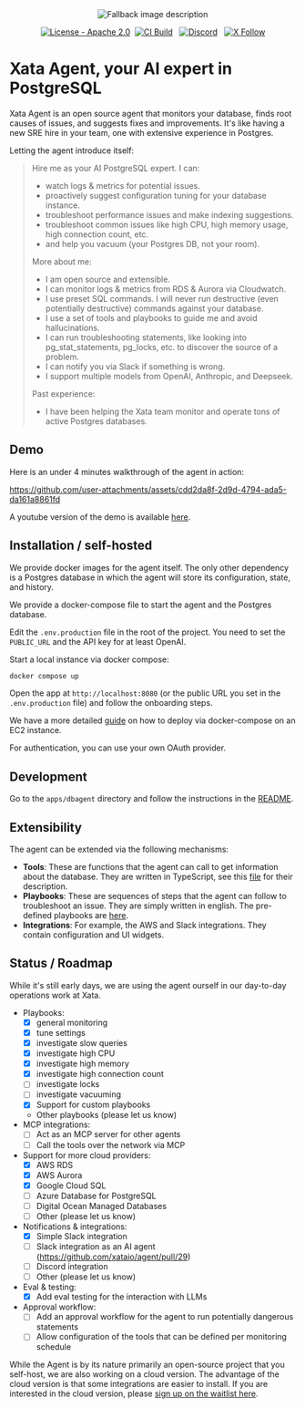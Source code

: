 <div align="center">
  <picture>
    <source media="(prefers-color-scheme: dark)" srcset="brand-kit/banner/xata-agent-banner-github-dark-mode@2x.png">
    <source media="(prefers-color-scheme: light)" srcset="brand-kit/banner/xata-agent-banner-github-light-mode@2x.png">
    <img alt="Fallback image description" src="brand-kit/banner/xata-agent-banner-github@2x.png  alt="xata agent logo"">
  </picture>
</div>

<p align="center">
  <a href="https://github.com/xataio/agent/blob/main/LICENSE"><img src="https://img.shields.io/badge/License-Apache_2.0-green" alt="License - Apache 2.0"></a>&nbsp;
  <a href="https://github.com/xataio/agent/actions?query=branch%3Amain"><img src="https://github.com/xataio/agent/actions/workflows/ci.yml/badge.svg" alt="CI Build"></a> &nbsp;
  <a href="https://xata.io/discord"><img src="https://img.shields.io/discord/996791218879086662?label=Discord" alt="Discord"></a> &nbsp;
  <a href="https://twitter.com/xata"><img src="https://img.shields.io/twitter/follow/xata?style=flat" alt="X Follow" /> </a>
</p>

# Xata Agent, your AI expert in PostgreSQL

Xata Agent is an open source agent that monitors your database, finds root causes of issues, and suggests fixes and improvements. It's like having a new SRE hire in your team, one with extensive experience in Postgres.

Letting the agent introduce itself:

> Hire me as your AI PostgreSQL expert. I can:
>
> - watch logs & metrics for potential issues.
> - proactively suggest configuration tuning for your database instance.
> - troubleshoot performance issues and make indexing suggestions.
> - troubleshoot common issues like high CPU, high memory usage, high connection count, etc.
> - and help you vacuum (your Postgres DB, not your room).
>
> More about me:
>
> - I am open source and extensible.
> - I can monitor logs & metrics from RDS & Aurora via Cloudwatch.
> - I use preset SQL commands. I will never run destructive (even potentially destructive) commands against your database.
> - I use a set of tools and playbooks to guide me and avoid hallucinations.
> - I can run troubleshooting statements, like looking into pg_stat_statements, pg_locks, etc. to discover the source of a problem.
> - I can notify you via Slack if something is wrong.
> - I support multiple models from OpenAI, Anthropic, and Deepseek.
>
> Past experience:
>
> - I have been helping the Xata team monitor and operate tons of active Postgres databases.

## Demo

Here is an under 4 minutes walkthrough of the agent in action:

https://github.com/user-attachments/assets/cdd2da8f-2d9d-4794-ada5-da161a8861fd

A youtube version of the demo is available [here](https://youtu.be/SLVRdihoRwI).

## Installation / self-hosted

We provide docker images for the agent itself. The only other dependency is a Postgres database in which the agent will store its configuration, state, and history.

We provide a docker-compose file to start the agent and the Postgres database.

Edit the `.env.production` file in the root of the project. You need to set the `PUBLIC_URL` and the API key for at least OpenAI.

Start a local instance via docker compose:

```bash
docker compose up
```

Open the app at `http://localhost:8080` (or the public URL you set in the `.env.production` file) and follow the onboarding steps.

We have a more detailed [guide](https://github.com/xataio/agent/wiki/Xata-Agent-%E2%80%90-Deploy-on-EC2) on how to deploy via docker-compose on an EC2 instance.

For authentication, you can use your own OAuth provider.

## Development

Go to the `apps/dbagent` directory and follow the instructions in the [README](./apps/dbagent/README.md).

## Extensibility

The agent can be extended via the following mechanisms:

- **Tools**: These are functions that the agent can call to get information about the database. They are written in TypeScript, see this [file](https://github.com/xataio/agent/blob/main/apps/dbagent/src/lib/ai/aidba.ts#L50) for their description.
- **Playbooks**: These are sequences of steps that the agent can follow to troubleshoot an issue. They are simply written in english. The pre-defined playbooks are [here](https://github.com/xataio/agent/blob/main/apps/dbagent/src/lib/tools/playbooks.ts).
- **Integrations**: For example, the AWS and Slack integrations. They contain configuration and UI widgets.

## Status / Roadmap

While it's still early days, we are using the agent ourself in our day-to-day operations work at Xata.

- Playbooks:
  - [x] general monitoring
  - [x] tune settings
  - [x] investigate slow queries
  - [x] investigate high CPU
  - [x] investigate high memory
  - [x] investigate high connection count
  - [ ] investigate locks
  - [ ] investigate vacuuming
  - [x] Support for custom playbooks
  - Other playbooks (please let us know)
- MCP integrations:
  - [ ] Act as an MCP server for other agents
  - [ ] Call the tools over the network via MCP
- Support for more cloud providers:
  - [x] AWS RDS
  - [x] AWS Aurora
  - [x] Google Cloud SQL
  - [ ] Azure Database for PostgreSQL
  - [ ] Digital Ocean Managed Databases
  - [ ] Other (please let us know)
- Notifications & integrations:
  - [x] Simple Slack integration
  - [ ] Slack integration as an AI agent (https://github.com/xataio/agent/pull/29)
  - [ ] Discord integration
  - [ ] Other (please let us know)
- Eval & testing:
  - [x] Add eval testing for the interaction with LLMs
- Approval workflow:
  - [ ] Add an approval workflow for the agent to run potentially dangerous statements
  - [ ] Allow configuration of the tools that can be defined per monitoring schedule

While the Agent is by its nature primarily an open-source project that you self-host, we are also working on a cloud version. The advantage of the cloud version is that some integrations are easier to install. If you are interested in the cloud version, please [sign up on the waitlist here](https://tally.so/r/wgvkgM).
